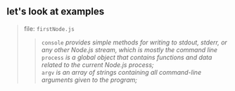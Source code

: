 ## let's look at examples


>  file: ``firstNode.js``
> > ``console`` _provides simple methods for writing to stdout, stderr, or any other Node.js stream, which is mostly the command line_<br>
> > ``process`` _is a global object that contains functions and data related to the current Node.js process;_<br>
> > ``argv`` _is an array of strings containing all command-line arguments given to the program;_<br>


